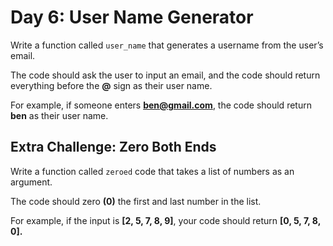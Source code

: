 # Day 6: User Name Generator

Write a function called `user_name` that generates a username from the user’s email.

The code should ask the user to input an email, and the code should return everything before the **@** sign as their user name.

For example, if someone enters **<ben@gmail.com>**, the code should return **ben** as their user name.

## Extra Challenge: Zero Both Ends

Write a function called `zeroed` code that takes a list of numbers as an argument.

The code should zero **(0)** the first and last number in the list.

For example, if the input is **\[2, 5, 7, 8, 9]**, your code should return **\[0, 5, 7, 8, 0].**
